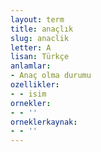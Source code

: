```yaml
---
layout: term
title: anaçlık
slug: anaclik
letter: A
lisan: Türkçe
anlamlar:
- Anaç olma durumu
ozellikler:
- - isim
ornekler:
- - ''
orneklerkaynak:
- - ''
---
```

